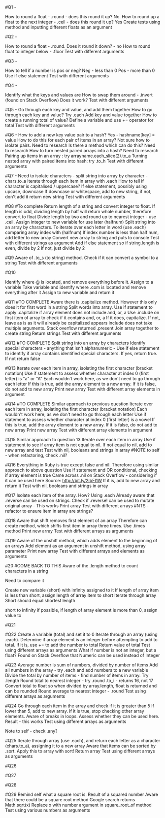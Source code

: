 #Q1 -

How to round a float - .round - does this round it up? No.
How to round up a float to the next integer - .ceil - does this round it up? Yes
Create tests using method and inputting different floats as an argument

#Q2 -

How to round a float - .round.
Does it round it down? - no
How to round float to integer below - .floor
Test with different arguments

#Q3 -

How to tell if a number is pos or neg?
Neg - less than 0
Pos - more than 0
Use if else statement
Test with different arguments

#Q4 -

Identify what the keys and values are
How to swap them around - .invert (found on Stack Overflow)
Does it work?
Test with different arguments

#Q5 -
Go through each key and value, and add them together
How to go through each key and value? Try .each
Add key and value together
How to create a running total of value? Define a variable and use += operator for total
Test with different arguments

#Q6 -
How to add a new key value pair to a hash? Yes - hashname[key] = value
How to do this for each pair of items in an array? Not sure how to isolate pairs. Need to research
Is there a method which can do this? Need to research
How to turn nested paired arrays into a hash? Need to research
Pairing up items in an array : try arrayname.each_slice(2).to_a
Turning nested array with paired items into hash: try .to_h
Test with different arguments

#Q7 -
Need to isolate characters - split string into array by character - chars.to_a
Iterate through each item in array with .each
How to tell if character is capitalised / uppercase? If else statement, possibly using upcase, downcase
If downcase or whitespace, add to new string, if not, don't add it
return new string
Test with different arguments

#Q8
#To complete
Return length of a string and convert integer to float.
If length is odd, dividing length by half will return whole number, therefore convert to float
Divide length by two and round up to nearest integer - use .ceil.
Assign integer to new variable for use later (halfnum)
Split string into an array by characters.
To iterate over each letter in word (use .each) comparing array index with (halfnum)
If index number is less than half num, add letter to new array
Convert new array to string and puts to console
Test with different strings as argument
Add if else statement so if string.length is even, divide by 2
If not, just divide by 2



#Q9
Aware of .to_s (to string) method. Check if it can convert a symbol to a string
Test with different arguments

#Q10

Identify where @ is located, and remove everything before it. Assign to a variable
Take variable and identify where .com is located and remove everything after it
Assign to new variable and return it

#Q11
#TO COMPLETE
Aware there is .capitalize method. However this only does it for first word in a string
Split words into array.
Use if statement to apply .capitalize if array element does not include and, or, a
Use .include on first item of array to check if it contains and, or, a
If it does, capitalize. If not, leave as is as it will already be capitalized
appears include does not take multiple arguments. Stack overflow returned .present
Join array together to create string
Return strings
Test with different arguments


#Q12
#TO COMPLETE
Split string into an array by characters
Identify special characters - anything that isn't alphanumeric -
Use if else statement to identify if array contains identified special characters.
If yes, return true. If not return false


#Q13
Iterate over each item in array, isolating the first character (bracket notation)
Use if statement to assess whether character at index 0 (first letter) is "a" or "A"
Each wouldn't work here, as we don't need to go through each letter
If this is true, add the array element to a new array.
If it is false, do not add to new array
Print new array
Test with different array elements in argument

#Q14
#TO COMPLETE
Similar approach to previous question
Iterate over each item in array, isolating the first character (bracket notation)
Each wouldn't work here, as we don't need to go through each letter
Use if statement to assess whether character at index 0 (first letter) is a vowel
If this is true, add the array element to a new array.
If it is false, do not add to new array
Print new array
Test with different array elements in argument

#Q15
Similar approach to question 13
Iterate over each item in array
Use if statement to see if array item is not equal to nil.
If not equal to nil, add to new array and test
Test with nil, booleans and strings in array
#NOTE to self - when refactoring, check .nil?

#Q16
Everything in Ruby is true except false and nil.
Therefore using similar approach to above question
Use if statement and OR conditional, checking if array element is true
Came across .nil on Stack Overflow - considering if it can be used here
Source: http://bit.ly/2IbFI1W
If it is, add to new array and return it
Test with nil, booleans and strings in array


#Q17
Isolate each item of the array. How? Using .each
Already aware that .reverse can be used on strings.
Check if .reverse! can be used to mutate original array - This works
Print array
Test with different arrays
#NTS - refactor to ensure item in array are strings?

#Q18
Aware that shift removes first element of an array
Therefore can create method, which shifts first item in array three times. Use .times method
Print new array
Test with different arrays as arguments

#Q19
Aware of the unshift method, which adds element to the beginning of an arrays
Add element as an argument in unshift method, using array parameter
Print new array
Test with different arrays and elements as arguments

#20
#COME BACK TO THIS
Aware of the .length method to count characters in a string

Need to compare it

Create new variable (short) with infinity assigned to it
If length of array item is less than short, assign length of array item to short
Iterate through array
Short should equal shortest length

short to infinity if possible, if length of array element is more than 0, assign value to

#Q21

#Q22
Create a variable (total) and set it to 0
Iterate through an array (using .each).
Determine if array element is an integer before attempting to add to total.
If it is, use += to add the number to total
Return value of total
Test using different arrays as arguments
What if number is not an integer, but a float? Found on Stack Overflow that Numeric can be used instead of Integer

#Q23
Average number is sum of numbers, divided by number of items
Add all numbers in the array - try .each and add numbers to a new variable
Divide the total by number of items - find number of items in array. Try .length
Round total to nearest integer - try .round .to_i - returns 16, not 17
Convert total to float so when divided by array.length, float is returned and can be rounded
Round average to nearest integer - .round
Test using different arrays as arguments

#Q24
Go through each item in the array and check if it is greater than 5
If lower than 5, add to new array.
If it is true, stop checking other array elements.
Aware of breaks in loops. Assess whether they can be used here. Result - this works
Test using different arrays as arguments


Note to self - check .any?

#Q25
Iterate through array (use .each), and return each letter as a character (chars.to_a), assigning it to a new array
Aware that items can be sorted by .sort. Apply this to array with sort!
Return array
Test using different arrays as arguments


#Q26

#Q27

#Q28

#Q29
Remind self what a square root is. Result of a squared number
Aware that there could be a square root method
Google search returns Math.sqrt(x)
Replace x with number argument in square_root_of method
Test using various numbers as arguments
